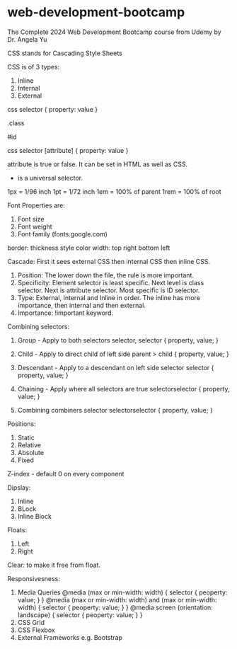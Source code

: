 # web-development-bootcamp

The Complete 2024 Web Development Bootcamp course from Udemy by Dr. Angela Yu

CSS stands for Cascading Style Sheets

CSS is of 3 types:

1. Inline <tag style='css' />
2. Internal <style> css </style>
3. External <link href='style.css'>

css selector {
property: value
}

.class

#id

css selector [attribute] {
property: value
}

attribute is true or false. It can be set in HTML as well as CSS.

* is a universal selector.

1px = 1/96 inch
1pt = 1/72 inch
1em = 100% of parent
1rem = 100% of root

Font Properties are:
1. Font size
2. Font weight
3. Font family (fonts.google.com)

border: thickness style color
width: top right bottom left

Cascade: First it sees external CSS then internal CSS then inline CSS.

1. Position: The lower down the file, the rule is more important.
2. Specificity: Element selector is least specific. Next level is class selector. Next is attribute selector. Most specific is ID selector.
3. Type: External, Internal and Inline in order. The inline has more importance, then internal and then external.
4. Importance: !important keyword.


Combining selectors:

1. Group - Apply to both selectors
selector, selector {
    property, value;
}

2. Child - Apply to direct child of left side
parent > child {
    property, value;
}

3. Descendant - Apply to a descendant on left side
selector selector {
    property, value;
}

4. Chaining - Apply where all selectors are true
selectorselector {
    property, value;
}

5. Combining combiners
selector selectorselector {
    property, value;
}


Positions:
1. Static
2. Relative
3. Absolute
4. Fixed

Z-index - default 0 on every component


Dipslay:
1. Inline
2. BLock
3. Inline Block


Floats:
1. Left
2. Right

Clear: to make it free from float.


Responsivesness:
1. Media Queries
@media (max or min-width: width) {
    selector {
        peoperty: value;
    }
}
@media (max or min-width: width) and (max or min-width: width) {
    selector {
        peoperty: value;
    }
}
@media screen (orientation: landscape) {
    selector {
        peoperty: value;
    }
}
2. CSS Grid
3. CSS Flexbox
4. External Frameworks e.g. Bootstrap